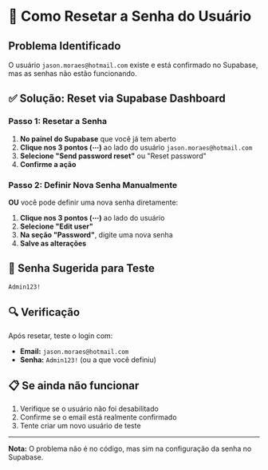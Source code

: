 # 🔧 Como Resetar a Senha do Usuário

## Problema Identificado
O usuário `jason.moraes@hotmail.com` existe e está confirmado no Supabase, mas as senhas não estão funcionando.

## ✅ Solução: Reset via Supabase Dashboard

### Passo 1: Resetar a Senha
1. **No painel do Supabase** que você já tem aberto
2. **Clique nos 3 pontos (⋯)** ao lado do usuário `jason.moraes@hotmail.com`
3. **Selecione "Send password reset"** ou "Reset password"
4. **Confirme a ação**

### Passo 2: Definir Nova Senha Manualmente
**OU** você pode definir uma nova senha diretamente:

1. **Clique nos 3 pontos (⋯)** ao lado do usuário
2. **Selecione "Edit user"** 
3. **Na seção "Password"**, digite uma nova senha
4. **Salve as alterações**

## 🎯 Senha Sugerida para Teste
```
Admin123!
```

## 🔍 Verificação
Após resetar, teste o login com:
- **Email:** `jason.moraes@hotmail.com`
- **Senha:** `Admin123!` (ou a que você definiu)

## 📋 Se ainda não funcionar
1. Verifique se o usuário não foi desabilitado
2. Confirme se o email está realmente confirmado
3. Tente criar um novo usuário de teste

---
**Nota:** O problema não é no código, mas sim na configuração da senha no Supabase.